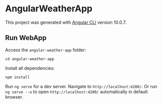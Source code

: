 # AngularWeatherApp

This project was generated with [Angular CLI](https://github.com/angular/angular-cli) version 10.0.7.

## Run WebApp
Access the `angular-weather-app` folder:
```
cd angular-weather-app
```

Install all dependencies:

```
npm install
```
Run `ng serve` for a dev server. Navigate to `http://localhost:4200/`.
Or run `ng serve --o` to open `http://localhost:4200/` automatically in default browser. 
